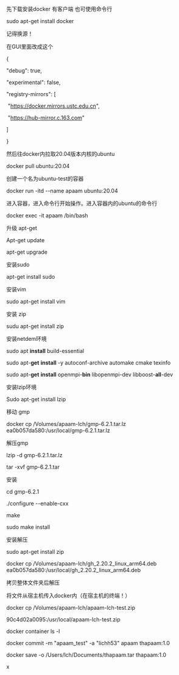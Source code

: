 先下载安装docker 有客户端 也可使用命令行

sudo apt-get install docker

记得换源！ 

在GUI里面改成这个

{

  "debug": true,

  "experimental": false,

  "registry-mirrors": [

​    "https://docker.mirrors.ustc.edu.cn",

​    "https://hub-mirror.c.163.com"

  ]

}

然后往docker内拉取20.04版本内核的ubuntu

docker pull ubuntu:20.04

创建一个名为ubuntu-test的容器

docker run -itd --name apaam ubuntu:20.04

进入容器，进入命令行开始操作。进入容器内的ubuntu的命令行

docker exec -it apaam /bin/bash

升级 apt-get

Apt-get update

apt-get upgrade

安装sudo

apt-get install sudo

安装vim

sudo apt-get install vim 

安装 zip

sudu apt-get install zip

安装netdem环境

sudo apt **install** build-essential

sudo apt-**get** **install** -y autoconf-archive automake cmake texinfo

sudo apt-**get** **install** openmpi-**bin** libopenmpi-dev libboost-**all**-dev

安装lzip环境

Sudo apt-get install lzip

移动 gmp

docker cp /Volumes/apaam-lch/gmp-6.2.1.tar.lz ea0b057da580:/usr/local/gmp-6.2.1.tar.lz

解压gmp

lzip -d gmp-6.2.1.tar.lz

tar -xvf gmp-6.2.1.tar

安装 

cd gmp-6.2.1

./configure --enable-cxx

make

sudo make install

安装解压

sudo apt-get install zip

docker cp /Volumes/apaam-lch/gh_2.20.2_linux_arm64.deb ea0b057da580:/usr/local/gh_2.20.2_linux_arm64.deb





拷贝整体文件夹后解压







将文件从宿主机传入docker内（在宿主机的终端！）

docker cp /Volumes/apaam-lch/apaam-lch-test.zip 

90c4d02a0095:/usr/local/apaam-lch-test.zip





docker container ls -l

docker commit -m "apaam_test" -a "lichh53" apaam thapaam:1.0

docker save -o /Users/lch/Documents/thapaam.tar thapaam:1.0









x